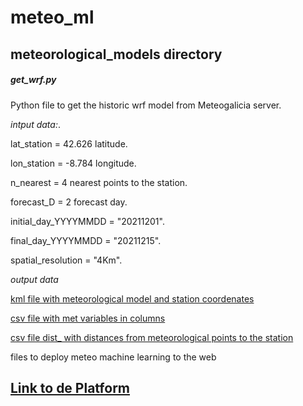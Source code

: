 # meteo_ml
## **meteorological_models directory**
##### get_wrf.py
Python file to get the historic wrf model from Meteogalicia server.

*intput data:*.

lat_station = 42.626  latitude.

lon_station = -8.784  longitude.

n_nearest =  4  nearest points to the station.

forecast_D = 2 forecast day.

initial_day_YYYYMMDD = "20211201".

final_day_YYYYMMDD = "20211215".

spatial_resolution = "4Km".

*output data*

[kml file with meteorological model and station coordenates](https://github.com/granantuin/meteo_ml/blob/main/meteorological_models/lat42.58lon-8.8046p4R4KmD1.csv)

[csv file with met variables in columns](https://github.com/granantuin/meteo_ml/blob/main/meteorological_models/lat42.58lon-8.8046p4R4KmD1.csv)

[csv file dist_ with distances from meteorological points to the station](https://github.com/granantuin/meteo_ml/blob/main/meteorological_models/lat42.58lon-8.8046p4R4KmD1.csv)



files to deploy meteo machine learning to the web
## [Link to de Platform](https://share.streamlit.io/granantuin/meteo_ml/main/operational_st.py)
